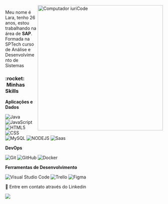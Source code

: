 <img src="https://media2.giphy.com/media/137EaR4vAOCn1S/giphy.gif?cid=ecf05e47n5403sc4tglhip5bp33njv5jotbw3cdcmbhytuqn&rid=giphy.gif&ct=g" min-width="400px" max-width="400px" width="400px" align="right" alt="Computador iuriCode">

<p align="left"> 
 Meu nome é Lara, tenho 26 anos, estou trabalhando na área de <strong>SAP</strong>.<br>
 Formada na SPTech curso de Análise e Desenvolvimento de Sistemas
</p>

<h3> :rocket: &nbsp;Minhas Skills </h3>

**Aplicações e Dados**

  ![Java](https://img.shields.io/badge/Java-ED8B00?style=for-the-badge&logo=java&logoColor=white)
  ![JavaScript](https://img.shields.io/badge/JavaScript-F7DF1E?style=for-the-badge&logo=javascript&logoColor=black)
  ![HTML5](https://img.shields.io/badge/HTML-239120?style=for-the-badge&logo=html5&logoColor=white)
  ![CSS](https://img.shields.io/badge/CSS-239120?&style=for-the-badge&logo=css3&logoColor=white)
  ![MySQL](https://img.shields.io/badge/MySQL-00000F?style=for-the-badge&logo=mysql&logoColor=white)
  ![NODEJS](https://img.shields.io/badge/Node.js-43853D?style=for-the-badge&logo=node.js&logoColor=white)
  ![Saas](https://img.shields.io/badge/Sass-CC6699?style=for-the-badge&logo=sass&logoColor=white)

**DevOps**

  ![Git](https://img.shields.io/badge/Git-E34F26?style=for-the-badge&logo=git&logoColor=white)
  ![GitHub](https://img.shields.io/badge/GitHub-100000?style=for-the-badge&logo=github&logoColor=white)
  ![Docker](https://img.shields.io/badge/Docker-2496ED?style=for-the-badge&logo=docker&logoColor=white)

**Ferramentas de Desenvolvimento**

  ![Visual Studio Code](https://img.shields.io/badge/-Visual%20Studio%20Code-333333?style=flat&logo=visual-studio-code&logoColor=007ACC)
  ![Trello](https://img.shields.io/badge/-Trello-333333?style=flat&logo=trello&logoColor=007ACC)
  ![Figma](https://img.shields.io/badge/-Figma-333333?style=flat&logo=figma&logoColor=007ACC)
<br/>
<p align="left">
  💌 Entre em contato através do Linkedin
</p>
<p align="left">
  <a href="https://www.linkedin.com/in/lara-regina/" alt="Linkedin">
  <img src="https://img.shields.io/badge/LinkedIn-0077B5?style=for-the-badge&logo=linkedin&logoColor=white" /</a>
